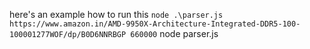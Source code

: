 here's an example how to run this 
```node .\parser.js https://www.amazon.in/AMD-9950X-Architecture-Integrated-DDR5-100-100001277WOF/dp/B0D6NNRBGP 660000```
node parser.js <amazon-url> <minimum-price>
